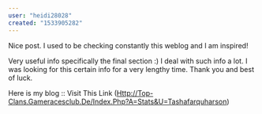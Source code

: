```yaml
---
user: "heidi28028"
created: "1533905282"
---
```


Nice post. I used to be checking constantly this weblog and I am inspired!

Very useful info specifically the final section :) I deal with such info 
a lot. I was looking for this certain info for a very lengthy time.
Thank you and best of luck.

Here is my blog :: Visit This Link (<a href="http://top-clans.Gameracesclub.de/index.php?a=stats&u=tashafarquharson">Http://Top-Clans.Gameracesclub.De/Index.Php?A=Stats&U=Tashafarquharson</a>)
